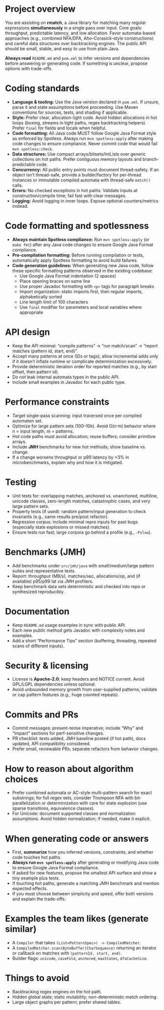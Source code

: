 # Project overview
You are assisting on **rmatch**, a Java library for matching many regular expressions **simultaneously** in a single pass over input. Core goals: throughput, predictable latency, and low allocation. Favor automata-based approaches (e.g., combined NFA/DFA, Aho–Corasick-style constructions) and careful data structures over backtracking engines. The public API should be small, stable, and easy to use from plain Java.

**Always read** `README.md` and `pom.xml` to infer versions and dependencies before answering or generating code. If something is unclear, propose options with trade-offs.

# Coding standards
- **Language & tooling:** Use the Java version declared in `pom.xml`. If unsure, parse it and state assumptions before proceeding. Use Maven conventions for sources, tests, and shading if applicable.
- **Style:** Prefer clear, allocation-light code. Avoid hidden allocations in hot loops (boxing, streams in tight paths, regex backtracking helpers). Prefer `final` for fields and locals when helpful.
- **Code formatting:** All Java code MUST follow Google Java Format style as enforced by Spotless. Always run `mvn spotless:apply` after making code changes to ensure compliance. Never commit code that would fail `mvn spotless:check`.
- **Data structures:** Use compact arrays/bitsets/IntLists over generic collections on hot paths. Prefer contiguous memory layouts and branch-predictable code.
- **Concurrency:** All public entry points must document thread-safety. If an object isn’t thread-safe, provide a builder/factory for per-thread instances or immutable compiled automata with thread-safe `match()` calls.
- **Errors:** No checked exceptions in hot paths. Validate inputs at construction/compile time; fail fast with clear messages.
- **Logging:** Avoid logging in inner loops. Expose optional counters/metrics instead.

# Code formatting and spotlessness
- **Always maintain Spotless compliance:** Run `mvn spotless:apply` (or `make fmt`) after any Java code changes to ensure Google Java Format compliance.
- **Pre-compilation formatting:** Before running compilation or tests, automatically apply Spotless formatting to avoid build failures.
- **Code generation guidelines:** When generating new Java code, follow these specific formatting patterns observed in the existing codebase:
  - Use Google Java Format indentation (2 spaces)
  - Place opening braces on same line
  - Use proper Javadoc formatting with `<p>` tags for paragraph breaks
  - Import organization: static imports first, then regular imports, alphabetically sorted
  - Line length limit of 100 characters
  - Use `final` modifier for parameters and local variables where appropriate

# API design
- Keep the API minimal: “compile patterns” → “run match/scan” → “report matches (pattern id, start, end)”.
- Accept many patterns at once (IDs or tags); allow incremental adds only if it doesn’t inflate runtime or complicate determinization excessively.
- Provide deterministic iteration order for reported matches (e.g., by start offset, then pattern id).
- Do not leak internal automata types in the public API.
- Include small examples in Javadoc for each public type.

# Performance constraints
- Target single-pass scanning: input traversed once per compiled automaton set.
- Optimize for large pattern sets (100–10k). Avoid O(n·m) behavior where n = input length, m = patterns.
- Hot code paths must avoid allocation; reuse buffers; consider primitive arrays.
- Include **JMH** benchmarks for new hot methods; show baseline vs. change.
- If a change worsens throughput or p99 latency by >3% in microbenchmarks, explain why and how it is mitigated.

# Testing
- Unit tests for: overlapping matches, anchored vs. unanchored, multiline, unicode classes, zero-length matches, catastrophic cases, and very large pattern sets.
- Property tests (if used): random pattern/input generation to check invariants (e.g., same results pre/post refactor).
- Regression corpus: include minimal repro inputs for past bugs (especially state explosions or missed matches).
- Ensure tests run fast; large corpora go behind a profile (e.g., `-Pslow`).

# Benchmarks (JMH)
- Add benchmarks under `src/jmh/java` with small/medium/large pattern suites and representative texts.
- Report: throughput (MB/s), matches/sec, allocations/op, and (if available) p95/p99 lat via JMH profilers.
- Keep benchmark data sets deterministic and checked into repo or synthesized reproducibly.

# Documentation
- Keep `README.md` usage examples in sync with public API.
- Each new public method gets Javadoc with complexity notes and examples.
- Add a short “Performance Tips” section (buffering, threading, repeated scans of different inputs).

# Security & licensing
- License is **Apache-2.0**; keep headers and NOTICE current. Avoid GPL/LGPL dependencies unless optional.
- Avoid unbounded memory growth from user-supplied patterns; validate or cap pattern features (e.g., huge counted repeats).

# Commits and PRs
- Commit messages: present-tense imperative; include “Why” and “Impact” sections for perf-sensitive changes.
- PR checklist: tests added, JMH baseline posted (if hot path), docs updated, API compatibility considered.
- Prefer small, reviewable PRs; separate refactors from behavior changes.

# How to reason about algorithm choices
- Prefer combined automata or AC-style multi-pattern search for exact substrings; for full regex sets, consider Thompson NFA with bit-parallelization or determinization with care for state explosion (use sparse transitions, equivalence classes).
- For Unicode: document supported classes and normalization assumptions. Avoid hidden normalization; if needed, make it explicit.

# When generating code or answers
- First, **summarize** how you inferred versions, constraints, and whether code touches hot paths.
- **Always run `mvn spotless:apply`** after generating or modifying Java code to ensure Google Java Format compliance.
- If asked for new features, propose the smallest API surface and show a tiny example plus tests.
- If touching hot paths, generate a matching JMH benchmark and mention expected effects.
- If you must choose between simplicity and speed, offer both versions and explain the trade-offs.

# Examples the team likes (generate similar)
- A `Compiler` that takes `(List<PatternSpec>) -> CompiledMatcher`.
- A `CompiledMatcher.scan(ByteBuffer|CharSequence)` returning an iterator or callback on matches with `(patternId, start, end)`.
- Builder flags: `unicode`, `caseFold`, `anchored`, `maxStates`, `dfaCacheSize`.

# Things to avoid
- Backtracking regex engines on the hot path.
- Hidden global state; static mutability; non-deterministic match ordering.
- Large object graphs per pattern; prefer shared tables.

